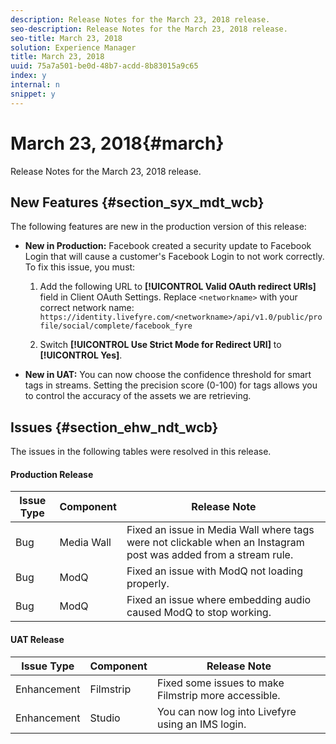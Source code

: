 ```yaml
---
description: Release Notes for the March 23, 2018 release.
seo-description: Release Notes for the March 23, 2018 release.
seo-title: March 23, 2018
solution: Experience Manager
title: March 23, 2018
uuid: 75a7a501-be0d-48b7-acdd-8b83015a9c65
index: y
internal: n
snippet: y
---
```


# March 23, 2018{#march}

Release Notes for the March 23, 2018 release.

## New Features {#section_syx_mdt_wcb}

The following features are new in the production version of this release:

* **New in Production:** Facebook created a security update to Facebook Login that will cause a customer's Facebook Login to not work correctly. To fix this issue, you must:

    1. Add the following URL to **[!UICONTROL Valid OAuth redirect URIs]** field in Client OAuth Settings. Replace `<networkname>` with your correct network name:
       `https://identity.livefyre.com/<networkname>/api/v1.0/public/profile/social/complete/facebook_fyre`
    
    1. Switch **[!UICONTROL Use Strict Mode for Redirect URI]** to **[!UICONTROL Yes]**.

* **New in UAT:** You can now choose the confidence threshold for smart tags in streams. Setting the precision score (0-100) for tags allows you to control the accuracy of the assets we are retrieving.

## Issues {#section_ehw_ndt_wcb}

The issues in the following tables were resolved in this release.

#### Production Release
|  **Issue Type** | **Component** | **Release Note** |
|---|---|---|
|  Bug | Media Wall | Fixed an issue in Media Wall where tags were not clickable when an Instagram post was added from a stream rule. |
|  Bug | ModQ | Fixed an issue with ModQ not loading properly. |
|  Bug | ModQ | Fixed an issue where embedding audio caused ModQ to stop working. |

<a id="section_csm_hmk_mdb"></a>

#### UAT Release
|  **Issue Type** | **Component** | **Release Note** |
|---|---|---|
|  Enhancement | Filmstrip | Fixed some issues to make Filmstrip more accessible. |
|  Enhancement | Studio | You can now log into Livefyre using an IMS login. |

